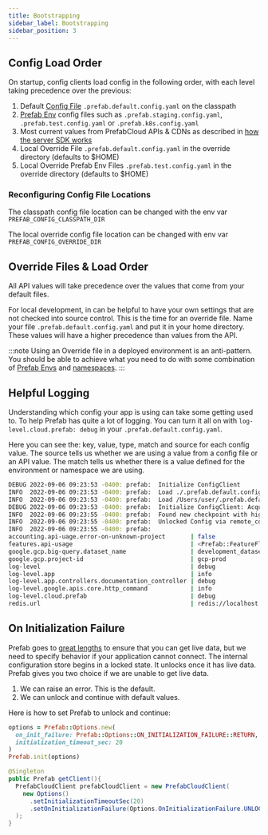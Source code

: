 ```yaml
---
title: Bootstrapping
sidebar_label: Bootstrapping
sidebar_position: 3
---
```


## Config Load Order

On startup, config clients load config in the following order, with each level taking precedence over the previous:

1. Default [Config File](/docs/explanations/concepts/defaults) `.prefab.default.config.yaml` on the classpath
2. [Prefab Env](/docs/explanations/concepts/defaults#prefab-environments) config files such as `.prefab.staging.config.yaml`, `.prefab.test.config.yaml` or `.prefab.k8s.config.yaml`
3. Most current values from PrefabCloud APIs & CDNs as described in [how the server SDK works](/docs/explanations/concepts/server-sdks.md)
4. Local Override File `.prefab.default.config.yaml` in the override directory (defaults to $HOME)
5. Local Override Prefab Env Files `.prefab.test.config.yaml` in the override directory (defaults to $HOME)

### Reconfiguring Config File Locations

The classpath config file location can be changed with the env var `PREFAB_CONFIG_CLASSPATH_DIR`

The local override config file location can be changed with env var `PREFAB_CONFIG_OVERRIDE_DIR`

## Override Files & Load Order

All API values will take precedence over the values that come from your default files.

For local development, in can be helpful to have your own settings that are not checked into source control. This is the time for an
override file. Name your file `.prefab.default.config.yaml` and put it in your home directory. These values will have a higher precedence
than values from the API.

:::note
Using an Override file in a deployed environment is an anti-pattern. You should be able to achieve what you need to do
with some combination of [Prefab Envs](/docs/explanations/concepts/defaults#prefab-environments) and [namespaces](/docs/explanations/concepts/namespaces).
:::

## Helpful Logging

Understanding which config your app is using can take some getting used to. To help Prefab has quite a lot of logging.
You can turn it all on with `log-level.cloud.prefab: debug` in your `.prefab.default.config.yaml`.

Here you can see the: key, value, type, match and source for each config value.
The source tells us whether we are using a value from a config file or an API value.
The match tells us whether there is a value defined for the environment or namespace we are using.

```bash
DEBUG 2022-09-06 09:23:53 -0400: prefab:  Initialize ConfigClient
INFO  2022-09-06 09:23:53 -0400: prefab:  Load ./.prefab.default.config.yaml
INFO  2022-09-06 09:23:53 -0400: prefab:  Load /Users/user/.prefab.default.config.yaml
DEBUG 2022-09-06 09:23:53 -0400: prefab:  Initialize ConfigClient: AcquiredWriteLock
INFO  2022-09-06 09:23:55 -0400: prefab:  Found new checkpoint with highwater id 16621306673926944 from remote_cdn_api in project X environment: Y and namespace: 'myapp.web'
INFO  2022-09-06 09:23:55 -0400: prefab:  Unlocked Config via remote_cdn_api
INFO  2022-09-06 09:23:55 -0400: prefab:
accounting.api-uage.error-on-unknown-project       | false                               | FalseCl | Match: default                 | Source: ./.prefab.default.config.yaml
features.api-usage                                 | <Prefab::FeatureFlag: active: true, | Prefab: | Match: env:Y                   | Source: remote_cdn_api
google.gcp.big-query.dataset_name                  | development_dataset                 | String  | Match: default                 | Source: ./.prefab.default.config.yaml
google.gcp.project-id                              | gcp-prod                            | String  | Match: default                 | Source: ./.prefab.default.config.yaml
log-level                                          | debug                               | String  | Match: default                 | Source: /Users/user/.prefab.default.config.yaml
log-level.app                                      | info                                | String  | Match: default                 | Source: remote_cdn_api
log-level.app.controllers.documentation_controller | debug                               | String  | Match: default                 | Source: /Users/user/.prefab.default.config.yaml
log-level.google.apis.core.http_command            | info                                | String  | Match: default                 | Source: ./.prefab.default.config.yaml
log-level.cloud.prefab                             | debug                               | String  | Match: default                 | Source: ./.prefab.default.config.yaml
redis.url                                          | redis://localhost:6379              | String  | Match: env:Y                   | Source: remote_cdn_api
```

## On Initialization Failure

Prefab goes to [great lengths](resiliency.md) to ensure that you can get live data, but we need to specify behavior if
your application cannot connect. The internal configuration store begins in a locked state. It unlocks once it has live data.
Prefab gives you two choice if we are unable to get live data.

1. We can raise an error. This is the default.
2. We can unlock and continue with default values.

Here is how to set Prefab to unlock and continue:

<Tabs groupId="lang">
<TabItem value="ruby" label="Ruby">

```ruby
options = Prefab::Options.new(
  on_init_failure: Prefab::Options::ON_INITIALIZATION_FAILURE::RETURN,
  initialization_timeout_sec: 20
)
Prefab.init(options)
```

</TabItem>
<TabItem value="java" label="Java">

```java
@Singleton
public Prefab getClient(){
  PrefabCloudClient prefabCloudClient = new PrefabCloudClient(
    new Options()
      .setInitializationTimeoutSec(20)
      .setOnInitializationFailure(Options.OnInitializationFailure.UNLOCK)
  );
}
```

</TabItem>
</Tabs>
